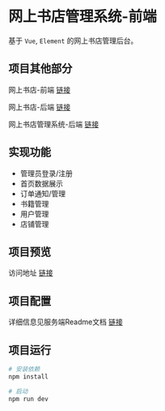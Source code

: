 # 网上书店管理系统-前端

基于 `Vue`, `Element` 的网上书店管理后台。


## 项目其他部分

网上书店-前端 [链接](https://github.com/pwx123/shop-store-client)

网上书店-后端 [链接](https://github.com/pwx123/shop-store-server)

网上书店管理系统-后端 [链接](https://github.com/pwx123/shop-store-management-server)

## 实现功能

- 管理员登录/注册
- 首页数据展示
- 订单通知/管理
- 书籍管理
- 用户管理
- 店铺管理

## 项目预览

访问地址 [链接](http://182.254.192.62/book-store-management)

## 项目配置

详细信息见服务端Readme文档 [链接](https://github.com/pwx123/shop-store-management-server)

## 项目运行

``` bash
# 安装依赖
npm install

# 启动
npm run dev
```

